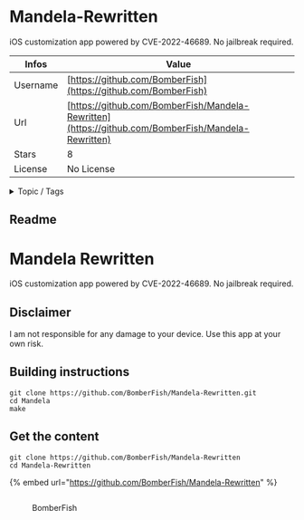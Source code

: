 # Mandela-Rewritten

iOS customization app powered by CVE-2022-46689. No jailbreak required.

| Infos    | Value                                                              |
| -------- | -------------------------------------------------------------------|
| Username | [https://github.com/BomberFish](https://github.com/BomberFish) |
| Url      | [https://github.com/BomberFish/Mandela-Rewritten](https://github.com/BomberFish/Mandela-Rewritten)                                               |
| Stars    | 8                                                          |
| License  | No License                                                        |

<details>

<summary>Topic / Tags</summary>



</details>

## Readme

# Mandela Rewritten
iOS customization app powered by CVE-2022-46689. No jailbreak required.

## Disclaimer
I am not responsible for any damage to your device. Use this app at your own risk.

## Building instructions

```
git clone https://github.com/BomberFish/Mandela-Rewritten.git
cd Mandela
make
```



## Get the content

```
git clone https://github.com/BomberFish/Mandela-Rewritten
cd Mandela-Rewritten
```

{% embed url="https://github.com/BomberFish/Mandela-Rewritten" %}

<figure><img src="https://avatars.githubusercontent.com/u/87151697?v=4" alt=""><figcaption><p>BomberFish</p></figcaption></figure>

